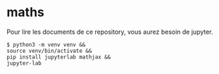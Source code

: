 # maths

Pour lire les documents de ce repository, vous aurez besoin de jupyter.

	$ python3 -m venv venv &&
	source venv/bin/activate &&
	pip install jupyterlab mathjax &&
	jupyter-lab
